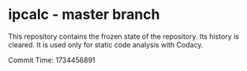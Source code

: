 # ipcalc - master branch

This repository contains the frozen state of the repository.
Its history is cleared. It is used only for static code
analysis with Codacy.

Commit Time: 1734456891